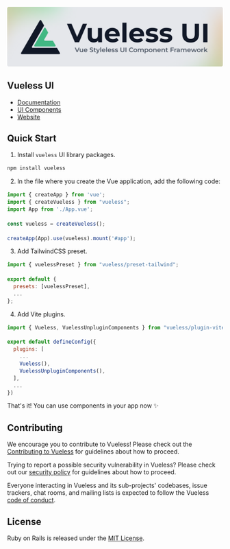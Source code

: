 ![logo.png](public/images/vueless-logo-git.png)

## Vueless UI

* [Documentation](https://docs.vueless.com/)
* [UI Components](https://ui.vueless.com/)
* [Website](http://vueless.com/)

## Quick Start

1. Install `vueless` UI library packages.

```bash
npm install vueless
```


2. In the file where you create the Vue application, add the following code:
```javascript
import { createApp } from 'vue';
import { createVueless } from "vueless";
import App from './App.vue';

const vueless = createVueless();

createApp(App).use(vueless).mount('#app');
```

3. Add TailwindCSS preset.

```javascript
import { vuelessPreset } from "vueless/preset-tailwind";

export default {
  presets: [vuelessPreset],
  ...
};
```

4. Add Vite plugins.

```javascript
import { Vueless, VuelessUnpluginComponents } from "vueless/plugin-vite";

export default defineConfig({
  plugins: [
    ...
    Vueless(),
    VuelessUnpluginComponents(),
  ],
  ...
})
```

That's it! You can use components in your app now ✨

## Contributing

We encourage you to contribute to Vueless! Please check out the
[Contributing to Vueless](CONTRIBUTING.md) for guidelines about how to proceed.

Trying to report a possible security vulnerability in Vueless? Please
check out our [security policy](SECURITY.md) for guidelines about how to proceed.

Everyone interacting in Vueless and its sub-projects' codebases, issue trackers, chat rooms, and mailing lists is expected to follow the Vueless [code of conduct](CODE_OF_CONDUCT.md).

## License

Ruby on Rails is released under the [MIT License](https://opensource.org/licenses/MIT).



